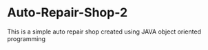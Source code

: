 # Auto-Repair-Shop-2
This is a simple auto repair shop created using JAVA object oriented programming
